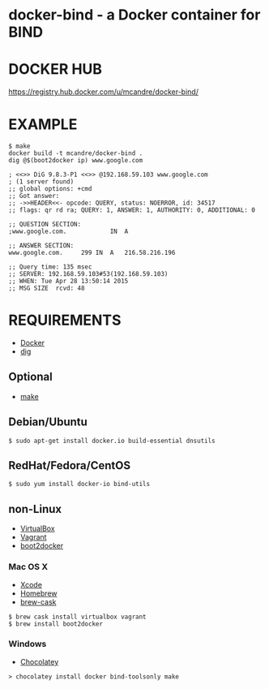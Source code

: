 # docker-bind - a Docker container for BIND

# DOCKER HUB

https://registry.hub.docker.com/u/mcandre/docker-bind/

# EXAMPLE

```
$ make
docker build -t mcandre/docker-bind .
dig @$(boot2docker ip) www.google.com

; <<>> DiG 9.8.3-P1 <<>> @192.168.59.103 www.google.com
; (1 server found)
;; global options: +cmd
;; Got answer:
;; ->>HEADER<<- opcode: QUERY, status: NOERROR, id: 34517
;; flags: qr rd ra; QUERY: 1, ANSWER: 1, AUTHORITY: 0, ADDITIONAL: 0

;; QUESTION SECTION:
;www.google.com.			IN	A

;; ANSWER SECTION:
www.google.com.		299	IN	A	216.58.216.196

;; Query time: 135 msec
;; SERVER: 192.168.59.103#53(192.168.59.103)
;; WHEN: Tue Apr 28 13:50:14 2015
;; MSG SIZE  rcvd: 48
```

# REQUIREMENTS

* [Docker](https://www.docker.com/)
* [dig](http://man.cx/dig)

## Optional

* [make](http://www.gnu.org/software/make/)

## Debian/Ubuntu

```
$ sudo apt-get install docker.io build-essential dnsutils
```

## RedHat/Fedora/CentOS

```
$ sudo yum install docker-io bind-utils
```

## non-Linux

* [VirtualBox](https://www.virtualbox.org/)
* [Vagrant](https://www.vagrantup.com/)
* [boot2docker](http://boot2docker.io/)

### Mac OS X

* [Xcode](http://itunes.apple.com/us/app/xcode/id497799835?ls=1&mt=12)
* [Homebrew](http://brew.sh/)
* [brew-cask](http://caskroom.io/)

```
$ brew cask install virtualbox vagrant
$ brew install boot2docker
```

### Windows

* [Chocolatey](https://chocolatey.org/)

```
> chocolatey install docker bind-toolsonly make
```
